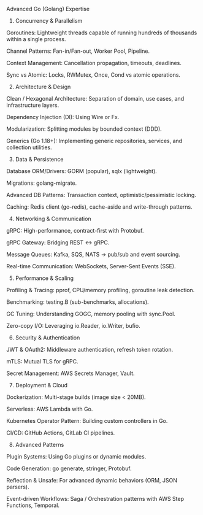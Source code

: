 Advanced Go (Golang) Expertise

1. Concurrency & Parallelism

Goroutines: Lightweight threads capable of running hundreds of thousands within a single process.

Channel Patterns: Fan-in/Fan-out, Worker Pool, Pipeline.

Context Management: Cancellation propagation, timeouts, deadlines.

Sync vs Atomic: Locks, RWMutex, Once, Cond vs atomic operations.

2. Architecture & Design

Clean / Hexagonal Architecture: Separation of domain, use cases, and infrastructure layers.

Dependency Injection (DI): Using Wire or Fx.

Modularization: Splitting modules by bounded context (DDD).

Generics (Go 1.18+): Implementing generic repositories, services, and collection utilities.

3. Data & Persistence

Database ORM/Drivers: GORM (popular), sqlx (lightweight).

Migrations: golang-migrate.

Advanced DB Patterns: Transaction context, optimistic/pessimistic locking.

Caching: Redis client (go-redis), cache-aside and write-through patterns.

4. Networking & Communication

gRPC: High-performance, contract-first with Protobuf.

gRPC Gateway: Bridging REST ↔ gRPC.

Message Queues: Kafka, SQS, NATS → pub/sub and event sourcing.

Real-time Communication: WebSockets, Server-Sent Events (SSE).

5. Performance & Scaling

Profiling & Tracing: pprof, CPU/memory profiling, goroutine leak detection.

Benchmarking: testing.B (sub-benchmarks, allocations).

GC Tuning: Understanding GOGC, memory pooling with sync.Pool.

Zero-copy I/O: Leveraging io.Reader, io.Writer, bufio.

6. Security & Authentication

JWT & OAuth2: Middleware authentication, refresh token rotation.

mTLS: Mutual TLS for gRPC.

Secret Management: AWS Secrets Manager, Vault.

7. Deployment & Cloud

Dockerization: Multi-stage builds (image size < 20MB).

Serverless: AWS Lambda with Go.

Kubernetes Operator Pattern: Building custom controllers in Go.

CI/CD: GitHub Actions, GitLab CI pipelines.

8. Advanced Patterns

Plugin Systems: Using Go plugins or dynamic modules.

Code Generation: go generate, stringer, Protobuf.

Reflection & Unsafe: For advanced dynamic behaviors (ORM, JSON parsers).

Event-driven Workflows: Saga / Orchestration patterns with AWS Step Functions, Temporal.

